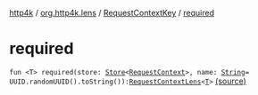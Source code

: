 [http4k](../../index.md) / [org.http4k.lens](../index.md) / [RequestContextKey](index.md) / [required](./required.md)

# required

`fun <T> required(store: `[`Store`](../../org.http4k.core/-store/index.md)`<`[`RequestContext`](../../org.http4k.core/-request-context/index.md)`>, name: `[`String`](https://kotlinlang.org/api/latest/jvm/stdlib/kotlin/-string/index.html)` = UUID.randomUUID().toString()): `[`RequestContextLens`](../-request-context-lens.md)`<`[`T`](required.md#T)`>` [(source)](https://github.com/http4k/http4k/blob/master/http4k-core/src/main/kotlin/org/http4k/lens/RequestContextKey.kt#L13)